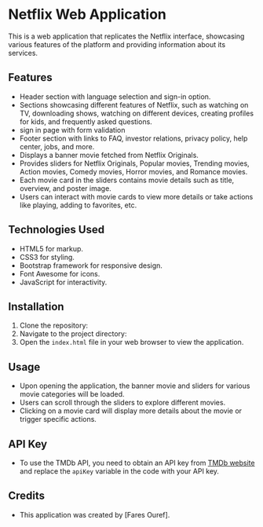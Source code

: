 # Netflix Web Application

This is a web application that replicates the Netflix interface, showcasing various features of the platform and providing information about its services.

## Features

- Header section with language selection and sign-in option.
- Sections showcasing different features of Netflix, such as watching on TV, downloading shows, watching on different devices, creating profiles for kids, and frequently asked questions.
- sign in page with form validation
- Footer section with links to FAQ, investor relations, privacy policy, help center, jobs, and more.
- Displays a banner movie fetched from Netflix Originals.
- Provides sliders for Netflix Originals, Popular movies, Trending movies, Action movies, Comedy movies, Horror movies, and Romance movies.
- Each movie card in the sliders contains movie details such as title, overview, and poster image.
- Users can interact with movie cards to view more details or take actions like playing, adding to favorites, etc.


## Technologies Used

- HTML5 for markup.
- CSS3 for styling.
- Bootstrap framework for responsive design.
- Font Awesome for icons.
- JavaScript for interactivity.

## Installation

1. Clone the repository:
2. Navigate to the project directory:
3. Open the `index.html` file in your web browser to view the application.

## Usage

- Upon opening the application, the banner movie and sliders for various movie categories will be loaded.
- Users can scroll through the sliders to explore different movies.
- Clicking on a movie card will display more details about the movie or trigger specific actions.

## API Key

- To use the TMDb API, you need to obtain an API key from [TMDb website](https://www.themoviedb.org/documentation/api) and replace the `apiKey` variable in the code with your API key.

## Credits

- This application was created by [Fares Ouref].

